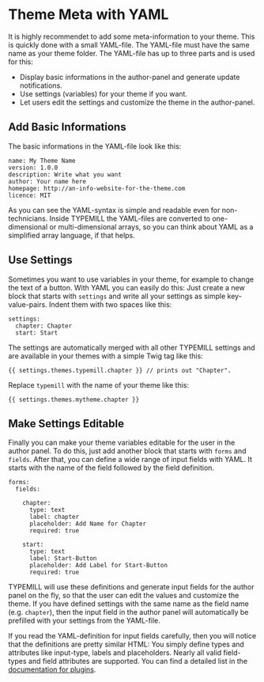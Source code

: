 # Theme Meta with YAML

It is highly recommendet to add some meta-information to your theme. This is quickly done with a small YAML-file. The YAML-file must have the same name as your theme folder. The YAML-file has up to three parts and is used for this:

* Display basic informations in the author-panel and generate update notifications.
* Use settings (variables) for your theme if you want.
* Let users edit the settings and customize the theme in the author-panel.

## Add Basic Informations 

The basic informations in the YAML-file look like this: 

```
name: My Theme Name
version: 1.0.0
description: Write what you want
author: Your name here
homepage: http://an-info-website-for-the-theme.com
licence: MIT
```

As you can see the YAML-syntax is simple and readable even for non-technicians. Inside TYPEMILL the YAML-files are converted to one-dimensional or multi-dimensional arrays, so you can think about YAML as a simplified array language, if that helps. 

## Use Settings

Sometimes you want to use variables in your theme, for example to change the text of a button. With YAML you can easily do this: Just create a new block that starts with `settings` and write all your settings as simple key-value-pairs. Indent them with two spaces like this: 

```
settings:
  chapter: Chapter
  start: Start
```

The settings are automatically merged with all other TYPEMILL settings and are available in your themes with a simple Twig tag like this:

```
{{ settings.themes.typemill.chapter }} // prints out "Chapter".
```

Replace  `typemill` with the name of your theme like this:

````
{{ settings.themes.mytheme.chapter }}
````

## Make Settings Editable

Finally you can make your theme variables editable for the user in the author panel. To do this, just add another block that starts with `forms` and `fields`. After that, you can define a wide range of input fields with YAML. It starts with the name of the field followed by the field definition. 

```
forms:
  fields:

    chapter:
      type: text
      label: chapter
      placeholder: Add Name for Chapter
      required: true

    start:
      type: text
      label: Start-Button
      placeholder: Add Label for Start-Button
      required: true
```

TYPEMILL will use these definitions and generate input fields for the author panel on the fly, so that the user can edit the values and customize the theme. If you have defined settings with the same name as the field name (e.g. `chapter`), then the input field in the author panel will automatically be prefilled with your settings from the YAML-file. 

If you read the YAML-definition for input fields carefully, then you will notice that the definitions are pretty similar HTML: You simply define types and attributes like input-type, labels and placeholders. Nearly all valid field-types and field attributes are supported. You can find a detailed list in the [documentation for plugins](/plugin-developers/documentation/field-overview).